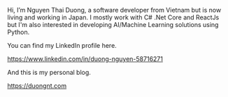 Hi, I’m Nguyen Thai Duong, a software developer from Vietnam but is now living and working in Japan. I mostly work with C# .Net Core and ReactJs but I'm also interested in developing AI/Machine Learning solutions using Python.

You can find my LinkedIn profile here.

https://www.linkedin.com/in/duong-nguyen-58716271

And this is my personal blog.

https://duongnt.com

<!---
duongntbk/duongntbk is a ✨ special ✨ repository because its `README.md` (this file) appears on your GitHub profile.
You can click the Preview link to take a look at your changes.
--->
